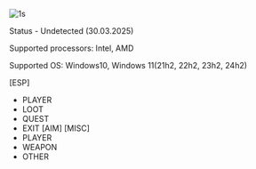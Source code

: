![1s](https://github.com/user-attachments/assets/d84f747b-658e-4012-ad85-77b0e07b22c9)

<p>Status - Undetected (30.03.2025)</p>
<p>Supported processors: Intel, AMD</p>
<p>Supported OS: Windows10, Windows 11(21h2, 22h2, 23h2, 24h2)</p>

[ESP]
- PLAYER
- LOOT
- QUEST
- EXIT
[AIM]
[MISC]
- PLAYER
- WEAPON
- OTHER
